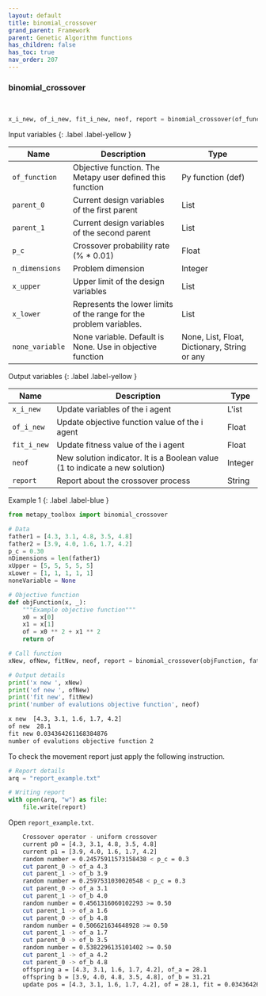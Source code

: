 ```yaml
---
layout: default
title: binomial_crossover
grand_parent: Framework
parent: Genetic Algorithm functions
has_children: false
has_toc: true
nav_order: 207
---
```


<!--Don't delete ths script-->
<script src = "https://polyfill.io/v3/polyfill.min.js?features=es6"></script>
<script id = "MathJax-script" async src="https://cdn.jsdelivr.net/npm/mathjax@3/es5/tex-mml-chtml.js"></script>
<!--Don't delete ths script-->

<h3>binomial_crossover</h3>
<br>

```python
x_i_new, of_i_new, fit_i_new, neof, report = binomial_crossover(of_function, parent_0, parent_1, p_c, n_dimensions, x_upper, x_lower, none_variable)
```

<p align = "justify"></p>

Input variables
{: .label .label-yellow }

<table style = "width:100%">
   <thead>
     <tr>
       <th>Name</th>
       <th>Description</th>
       <th>Type</th>
     </tr>
   </thead>
   <tr>
       <td><code>of_function</code></td>
       <td>Objective function. The Metapy user defined this function</td>
       <td>Py function (def)</td>
   </tr>
   <tr>
       <td><code>parent_0</code></td>
       <td>Current design variables of the first parent</td>
       <td>List</td>
   </tr>
   <tr>
       <td><code>parent_1</code></td>
       <td>Current design variables of the second parent</td>
       <td>List</td>
   </tr> 
   <tr>
       <td><code>p_c</code></td>
       <td>Crossover probability rate  (% * 0.01)</td>
       <td>Float</td>
   </tr> 
   <tr>
       <td><code>n_dimensions</code></td>
       <td>Problem dimension</td>
       <td>Integer</td>
   </tr> 
   <tr>
       <td><code>x_upper</code></td>
       <td>Upper limit of the design variables</td>
       <td>List</td>
   </tr>   
   <tr>
       <td><code>x_lower</code></td>
       <td>Represents the lower limits of the range for the problem variables.</td>
       <td>List</td>
   </tr>
   <tr>
       <td><code>none_variable</code></td>
       <td>None variable. Default is None. Use in objective function</td>
       <td>None, List, Float, Dictionary, String or any</td>
   </tr>
</table>

Output variables
{: .label .label-yellow }

<table style = "width:100%">
   <thead>
     <tr>
       <th>Name</th>
       <th>Description</th>
       <th>Type</th>
     </tr>
   </thead>
   <tr>
       <td><code>x_i_new</code></td>
       <td>Update variables of the i agent</td>
       <td>L'ist</td>
   </tr>
   <tr>
       <td><code>of_i_new</code></td>
       <td> Update objective function value of the i agent</td>
       <td>Float</td>
   </tr>
   <tr>
       <td><code>fit_i_new</code></td>
       <td>Update fitness value of the i agent</td>
       <td>Float</td>
   </tr>
   <tr>
       <td><code>neof</code></td>
       <td>New solution indicator. It is a Boolean value (1 to indicate a new solution)</td>
       <td>Integer</td>
   </tr>
   <tr>
       <td><code>report</code></td>
       <td>Report about the crossover process</td>
       <td>String</td>
   </tr>
</table>

Example 1
{: .label .label-blue }

<p align = "justify">
 <i>
 </i>
</p>

```python
from metapy_toolbox import binomial_crossover

# Data
father1 = [4.3, 3.1, 4.8, 3.5, 4.8]
father2 = [3.9, 4.0, 1.6, 1.7, 4.2]
p_c = 0.30
nDimensions = len(father1)
xUpper = [5, 5, 5, 5, 5]
xLower = [1, 1, 1, 1, 1]
noneVariable = None

# Objective function
def objFunction(x, _):
    """Example objective function"""
    x0 = x[0]
    x1 = x[1]
    of = x0 ** 2 + x1 ** 2
    return of

# Call function
xNew, ofNew, fitNew, neof, report = binomial_crossover(objFunction, father1, father2, p_c, nDimensions, xUpper, xLower, noneVariable)

# Output details
print('x new ', xNew)
print('of new ', ofNew)
print('fit new', fitNew)
print('number of evalutions objective function', neof)
```

```bash
x new  [4.3, 3.1, 1.6, 1.7, 4.2]
of new  28.1
fit new 0.034364261168384876
number of evalutions objective function 2
```

<p align = "justify">
  To check the movement report just apply the following instruction.
</p>

```python
# Report details
arq = "report_example.txt"

# Writing report
with open(arq, "w") as file:
    file.write(report)
```

<p align = "justify">
  Open <code>report_example.txt</code>. 
</p>

```bash
    Crossover operator - uniform crossover
    current p0 = [4.3, 3.1, 4.8, 3.5, 4.8]
    current p1 = [3.9, 4.0, 1.6, 1.7, 4.2]
    random number = 0.24575911573158438 < p_c = 0.3
    cut parent_0 -> of_a 4.3
    cut parent_1 -> of_b 3.9
    random number = 0.2597531030020548 < p_c = 0.3
    cut parent_0 -> of_a 3.1
    cut parent_1 -> of_b 4.0
    random number = 0.4561316060102293 >= 0.50
    cut parent_1 -> of_a 1.6
    cut parent_0 -> of_b 4.8
    random number = 0.506621634648928 >= 0.50
    cut parent_1 -> of_a 1.7
    cut parent_0 -> of_b 3.5
    random number = 0.5382296135101402 >= 0.50
    cut parent_1 -> of_a 4.2
    cut parent_0 -> of_b 4.8
    offspring a = [4.3, 3.1, 1.6, 1.7, 4.2], of_a = 28.1
    offspring b = [3.9, 4.0, 4.8, 3.5, 4.8], of_b = 31.21
    update pos = [4.3, 3.1, 1.6, 1.7, 4.2], of = 28.1, fit = 0.034364261168384876

```
